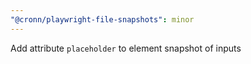 ```yaml
---
"@cronn/playwright-file-snapshots": minor
---
```


Add attribute `placeholder` to element snapshot of inputs
